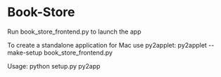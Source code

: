 # Book-Store

Run book_store_frontend.py to launch the app

To create a standalone application for Mac use py2applet:
py2applet --make-setup book_store_frontend.py

Usage:
python setup.py py2app
